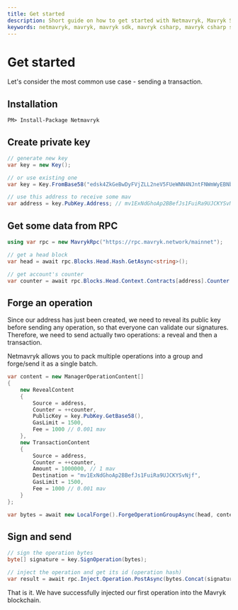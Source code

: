 ```yaml
---
title: Get started
description: Short guide on how to get started with Netmavryk, Mavryk SDK for .NET developers.
keywords: netmavryk, mavryk, mavryk sdk, mavryk csharp, mavryk csharp sdk, blockchain, blockchain sdk,
---
```


# Get started

Let's consider the most common use case - sending a transaction.

## Installation

`PM> Install-Package Netmavryk`

## Create private key

````cs
// generate new key
var key = new Key();

// or use existing one
var key = Key.FromBase58("edsk4ZkGeBwDyFVjZLL2neV5FUeWNN4NJntFNWmWyEBNbRwa2u3jh1");

// use this address to receive some mav
var address = key.PubKey.Address; // mv1ExNdGhoAp2BBefJs1FuiRa9UJCKYSvNjf
````

## Get some data from RPC

````cs
using var rpc = new MavrykRpc("https://rpc.mavryk.network/mainnet");

// get a head block
var head = await rpc.Blocks.Head.Hash.GetAsync<string>();

// get account's counter
var counter = await rpc.Blocks.Head.Context.Contracts[address].Counter.GetAsync<int>();
````

## Forge an operation

Since our address has just been created, we need to reveal its public key before sending any operation, so that everyone can validate our signatures.
Therefore, we need to send actually two operations: a reveal and then a transaction.

Netmavryk allows you to pack multiple operations into a group and forge/send it as a single batch.

````cs
var content = new ManagerOperationContent[]
{
    new RevealContent
    {
        Source = address,
        Counter = ++counter,
        PublicKey = key.PubKey.GetBase58(),
        GasLimit = 1500,
        Fee = 1000 // 0.001 mav
    },
    new TransactionContent
    {
        Source = address,
        Counter = ++counter,
        Amount = 1000000, // 1 mav
        Destination = "mv1ExNdGhoAp2BBefJs1FuiRa9UJCKYSvNjf",
        GasLimit = 1500,
        Fee = 1000 // 0.001 mav
    }
};

var bytes = await new LocalForge().ForgeOperationGroupAsync(head, content);
````

## Sign and send

````cs
// sign the operation bytes
byte[] signature = key.SignOperation(bytes);

// inject the operation and get its id (operation hash)
var result = await rpc.Inject.Operation.PostAsync(bytes.Concat(signature));
````

That is it. We have successfully injected our first operation into the Mavryk blockchain.
